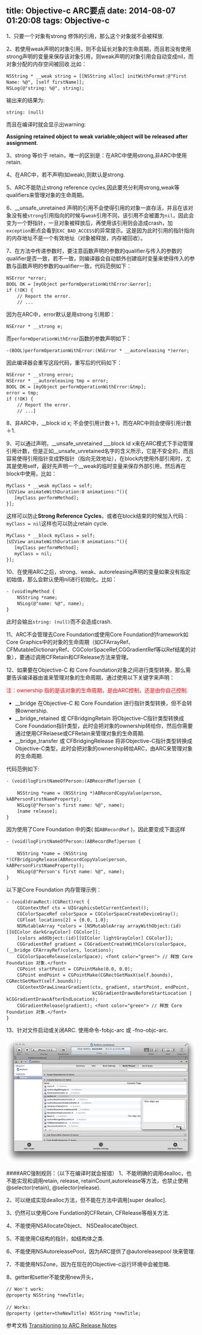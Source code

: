 title: Objective-c ARC要点
date: 2014-08-07 01:20:08
tags: Objective-c
---

1、只要一个对象有strong 修饰的引用，那么这个对象就不会被释放.

2、若使用weak声明的对象引用，则不会延长对象的生命周期，而且若没有使用strong声明的变量来保存该对象引用，则weak声明的对象引用会自动变成nil，而对象分配的内存空间被回收.比如：

```
NSString * __weak string = [[NSString alloc] initWithFormat:@"First Name: %@", [self firstName]];
NSLog(@"string: %@", string);
```

输出来的结果为:

```
string: (null)
```
而且在编译时就会显示出warning:

**Assigning retained object to weak variable;object will be released after assignment**.

3、strong 等价于 retain，唯一的区别是：在ARC中使用strong,非ARC中使用retain.

4、在ARC中，若不声明(如weak),则默认是strong.

5、ARC不能防止strong reference cycles,因此要充分利用strong,weak等qualifiers来管理对象的生命周期。

6、__unsafe_unretained 声明的引用不会使得引用的对象一直存活，并且在该对象没有被`strong`引用指向的时候与`weak`引用不同，该引用不会被置为`nil`，因此会变为一个野指针，一旦对象被释放后，再使用该引用则会造成crash，加`exception`断点会看到`EXC_BAD_ACCESS`的异常提示。这是因为此时引用的指针指向的内存地址不是一个有效地址（对象被释放，内存被回收）。

7、在方法中传递参数时，要注意函数声明的参数的qualifier与传入的参数的qualifier是否一致，若不一致，则编译器会自动额外创建临时变量来使得传入的参数与函数声明的参数的qualifier一致，代码范例如下：

```
NSError *error;
BOOL OK = [myObject performOperationWithError:&error];
if (!OK) {
    // Report the error.
    // ...
```
因为在ARC中，error默认是用strong 引用即：

```
NSError * __strong e;
```

而`performOperationWithError`函数的参数声明如下：

```
-(BOOL)performOperationWithError:(NSError * __autoreleasing *)error;
```
因此编译器会重写这段代码，重写后的代码如下：

```
NSError * __strong error;
NSError * __autoreleasing tmp = error;
BOOL OK = [myObject performOperationWithError:&tmp];
error = tmp;
if (!OK) {
    // Report the error.
    // ...]
```

8、非ARC中，__block id x; 不会使引用计数＋1，而在ARC中则会使得引用计数＋1.

9、可以通过声明，\_\_unsafe_unretained \__\_block id x来在ARC模式下手动管理引用计数，但是正如\__unsafe_unretained名字的含义所示，它是不安全的，而且容易使得引用指针变成野指针（指向无效地址），在block内使用外部引用时，尤其是使用self，最好先声明一个__weak的临时变量来保存外部引用，然后再在block中使用，比如：

```
MyClass * __weak myClass = self;
[UIView animateWithDuration:0 animations:^(){
   [myClass performMethod];
}];
```
这样可以防止**Strong Reference Cycles**，或者在block结束的时候加入代码：`myClass = nil`这样也可以防止retain cycle.

```
MyClass * __block myClass = self;
[UIView animateWithDuration:0 animations:^(){
   [myClass performMethod];
   myClass = nil;
}];
```

10、在使用ARC之后，strong、weak、autoreleasing声明的变量如果没有指定初始值，那么会默认使用nil进行初始化。比如：

```
- (void)myMethod {
    NSString *name;
    NSLog(@"name: %@", name);
}
```
此时会输出`string: (null)`而不会造成crash.

11、ARC不会管理去Core Foundation或使用Core Foundation的framework如Core Graphics中的对象的生命周期（如CFArrayRef、CFMutableDictionaryRef、CGColorSpaceRef,CGGradientRef等以Ref结尾的对象），要通过调用CFRetain和CFRelease方法来管理。

12、如果要在Objective-C 和 Core Foundation对象之间进行类型转换，那么需要告诉编译器由谁来管理对象的生命周期，通过使用以下关键字来声明：

<font color="red">
注：ownership 指的是该对象的生命周期，是由ARC控制，还是由你自己控制.
</font>

* __bridge 在Objective-C 和 Core Foundation 进行指针类型转换，但不会转换ownership.
* __bridge_retained 或 CFBridgingRetain 将Objective-C指针类型转换成Core Foundation指针类型，此时会把对象的ownership转给你，然后你需要通过使用CFRelaese或CFRetain来管理对象的生命周期.
* __bridge_transfer 或 CFBridgingRelease 将非Objective-C指针类型转换成Objective-C类型，此时会把对象的ownership转给ARC，由ARC来管理对象的生命周期.

代码范例如下:

```
- (void)logFirstNameOfPerson:(ABRecordRef)person {
 
    NSString *name = (NSString *)ABRecordCopyValue(person, kABPersonFirstNameProperty);
    NSLog(@"Person's first name: %@", name);
    [name release];
}
```

因为使用了Core Foundation 中的类( 如`ABRecordRef` )，因此要变成下面这样

```
- (void)logFirstNameOfPerson:(ABRecordRef)person {

    NSString *name = (NSString *)CFBridgingRelease(ABRecordCopyValue(person, kABPersonFirstNameProperty));
    NSLog(@"Person's first name: %@", name);
}
```
以下是Core Foundation 内存管理示例：

```
- (void)drawRect:(CGRect)rect {
    CGContextRef ctx = UIGraphicsGetCurrentContext();
    CGColorSpaceRef colorSpace = CGColorSpaceCreateDeviceGray();
    CGFloat locations[2] = {0.0, 1.0};
    NSMutableArray *colors = [NSMutableArray arrayWithObject:(id)[[UIColor darkGrayColor] CGColor]];
    [colors addObject:(id)[[UIColor lightGrayColor] CGColor]];
    CGGradientRef gradient = CGGradientCreateWithColors(colorSpace, (__bridge CFArrayRef)colors, locations);
    CGColorSpaceRelease(colorSpace); <font color="green"> // 释放 Core Foundation 对象.</font>
    CGPoint startPoint = CGPointMake(0.0, 0.0);
    CGPoint endPoint = CGPointMake(CGRectGetMaxX(self.bounds), CGRectGetMaxY(self.bounds));
    CGContextDrawLinearGradient(ctx, gradient, startPoint, endPoint,
                                kCGGradientDrawsBeforeStartLocation | kCGGradientDrawsAfterEndLocation);
    CGGradientRelease(gradient); <font color="green"> // 释放 Core Foundation 对象.</font>
}
```

13、针对文件启动或关闭ARC.  使用命令-fobjc-arc 或 -fno-objc-arc.

![文件启动或关闭ARC示例图](https://raw.githubusercontent.com/JasonZengJ/Images/master/blog/fno-objc-arc.png)

####ARC强制规则：（以下在编译时就会报错）
1、不能明确的调用dealloc，也不能实现和调用retain, release, retainCount,autorelease等方法，也禁止使用@selector(retain), @selector(release).

2、可以继成实现dealloc方法，但不能在方法中调用[super dealloc].

3、仍然可以使用Core Fundation的CFRetain, CFRelease等相关方法.

4、不能使用NSAllocateObject、 NSDeallocateObject.

5、不能使用C结构的指针，如结构体之类.

6、不能使用NSAutoreleasePool，因为ARC提供了@autoreleasepool 块来管理.

7、不能使用NSZone，因为在现在的Objective-c运行环境中会被忽略.

8、getter和setter不能使用new开头，

```
// Won't work:
@property NSString *newTitle;

// Works:
@property (getter=theNewTitle) NSString *newTitle;
```

参考文档 [Transitioning to ARC Release Notes](https://developer.apple.com/library/mac/releasenotes/ObjectiveC/RN-TransitioningToARC/Introduction/Introduction.html)

